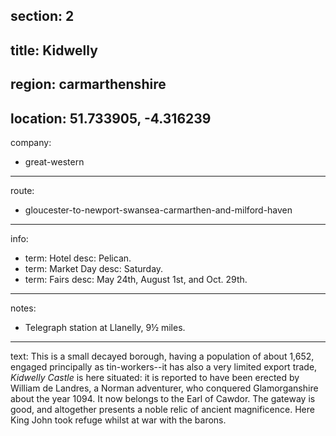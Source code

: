 section: 2
----
title: Kidwelly
----
region: carmarthenshire
----
location: 51.733905, -4.316239
----
company:
- great-western
----
route:
- gloucester-to-newport-swansea-carmarthen-and-milford-haven
----
info:
- term: Hotel
  desc: Pelican.
- term: Market Day
  desc: Saturday.
- term: Fairs
  desc: May 24th, August 1st, and Oct. 29th.
----
notes:
- Telegraph station at Llanelly, 9½ miles.
----
text: This is a small decayed borough, having a population of about 1,652, engaged principally as tin-workers--it has also a very limited export trade, *Kidwelly Castle* is here situated: it is reported to have been erected by William de Landres, a Norman adventurer, who conquered Glamorganshire about the year 1094. It now belongs to the Earl of Cawdor. The gateway is good, and altogether presents a noble relic of ancient magnificence. Here King John took refuge whilst at war with the barons.
